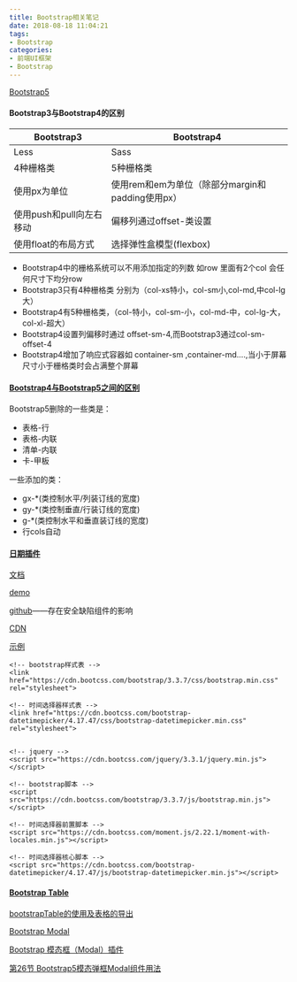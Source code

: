 ```yaml
---
title: Bootstrap相关笔记
date: 2018-08-18 11:04:21
tags:
- Bootstrap
categories:
- 前端UI框架 
- Bootstrap
---
```


[Bootstrap5](http://www.bootstrap.cn/doc/read/194)

#### Bootstrap3与Bootstrap4的区别

| Bootstrap3               | Bootstrap4                                       |
| ------------------------ | ------------------------------------------------ |
| Less                     | Sass                                             |
| 4种栅格类                | 5种栅格类                                        |
| 使用px为单位             | 使用rem和em为单位（除部分margin和padding使用px） |
| 使用push和pull向左右移动 | 偏移列通过offset-类设置                          |
| 使用float的布局方式      | 选择弹性盒模型(flexbox)                          |

- Bootstrap4中的栅格系统可以不用添加指定的列数 如row 里面有2个col 会任何尺寸下均分row
- Bootstrap3只有4种栅格类 分别为（col-xs特小，col-sm小,col-md,中col-lg大）
- Bootstrap4有5种栅格类，（col-特小，col-sm-小，col-md-中，col-lg-大，col-xl-超大）
- Bootstrap4设置列偏移时通过 offset-sm-4,而Bootstrap3通过col-sm-offset-4
- Bootstrap4增加了响应式容器如 container-sm ,container-md….,当小于屏幕尺寸小于栅格类时会占满整个屏幕



#### [Bootstrap4与Bootstrap5之间的区别](https://www.imangodoc.com/120811.html)

Bootstrap5删除的一些类是：

- 表格-行
- 表格-内联
- 清单-内联
- 卡-甲板

一些添加的类：

- gx-*(类控制水平/列装订线的宽度)
- gy-*(类控制垂直/行装订线的宽度)
- g-*(类控制水平和垂直装订线的宽度)
- 行cols自动



#### [日期插件](https://getdatepicker.com/4/)

[文档](https://bootstrap-datepicker.readthedocs.io/en/stable/)

[demo](https://uxsolutions.github.io/bootstrap-datepicker/?markup=input&format=&weekStart=&startDate=&endDate=&startView=0&minViewMode=0&maxViewMode=4&todayBtn=false&clearBtn=false&language=en&orientation=auto&multidate=&multidateSeparator=&keyboardNavigation=on&forceParse=on#sandbox)

[github](https://github.com/uxsolutions/bootstrap-datepicker)——存在安全缺陷组件的影响

[CDN](https://www.bootcdn.cn/bootstrap-datetimepicker/)

[示例](https://www.eyecon.ro/bootstrap-datepicker/)

```
<!-- bootstrap样式表 -->
<link href="https://cdn.bootcss.com/bootstrap/3.3.7/css/bootstrap.min.css" rel="stylesheet">

<!-- 时间选择器样式表 -->
<link href="https://cdn.bootcss.com/bootstrap-datetimepicker/4.17.47/css/bootstrap-datetimepicker.min.css" rel="stylesheet">


<!-- jquery -->
<script src="https://cdn.bootcss.com/jquery/3.3.1/jquery.min.js"></script>

<!-- bootstrap脚本 -->
<script src="https://cdn.bootcss.com/bootstrap/3.3.7/js/bootstrap.min.js"></script>

<!-- 时间选择器前置脚本 -->
<script src="https://cdn.bootcss.com/moment.js/2.22.1/moment-with-locales.min.js"></script>

<!-- 时间选择器核心脚本 -->
<script src="https://cdn.bootcss.com/bootstrap-datetimepicker/4.17.47/js/bootstrap-datetimepicker.min.js"></script>
```

#### [Bootstrap Table](https://bootstrap-table.com/)

[bootstrapTable的使用及表格的导出](https://blog.csdn.net/Mr_XiMu/article/details/106059687)





[Bootstrap Modal](https://social.msdn.microsoft.com/Forums/en-US/f2f830ed-3e66-4774-aa14-3fb4cb6ef135/bootstrap-modal?forum=aspdotnetwebpages)

[Bootstrap 模态框（Modal）插件](https://www.runoob.com/bootstrap/bootstrap-modal-plugin.html)

[第26节 Bootstrap5模态弹框Modal组件用法](http://www.bootstrap.cn/doc/read/219.html)

